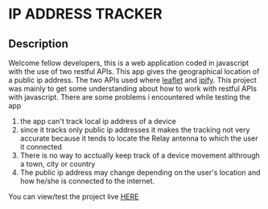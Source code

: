 # IP ADDRESS TRACKER
## Description
Welcome fellow developers, this is a web application coded in javascript with the use of two restful APIs. This app gives the geographical location of a public ip address. The two APIs used where [leaflet](https://leafletjs.com/ "leaflet") and [ipify](www.ipify.org/ "ipify"). This project was mainly to get some understanding about how to work with restful APIs with javascript. There are some problems i encountered while testing the app 
1. the app can't track local ip address of a device  
1. since it tracks only public ip addresses it makes the tracking not very accurate because it tends to locate the Relay antenna to which the user it connected
1. There is no way to acctually keep track of a device movement althrough a town, city or country
1. The public ip address may change depending on the user's location and how he/she is connected to the internet.

You can view/test the project live [HERE](https://dav-ip-address-tracker.netlify.app/ "ip address tracker") 